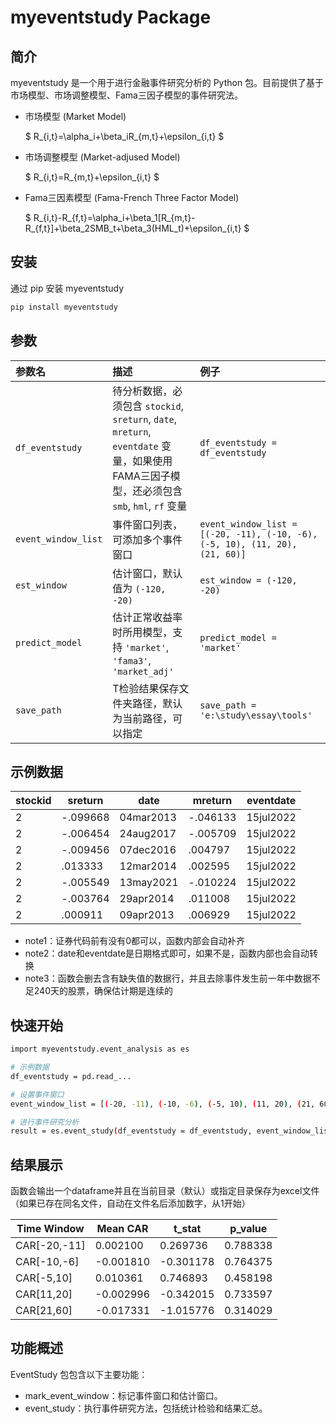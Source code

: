 # myeventstudy Package

## 简介
myeventstudy 是一个用于进行金融事件研究分析的 Python 包。目前提供了基于市场模型、市场调整模型、Fama三因子模型的事件研究法。
- 市场模型 (Market Model)

    $ R_{i,t}=\alpha_i+\beta_iR_{m,t}+\epsilon_{i,t} $

- 市场调整模型 (Market-adjused Model)

    $ R_{i,t}=R_{m,t}+\epsilon_{i,t} $

- Fama三因素模型 (Fama-French Three Factor Model)

    $ R_{i,t}-R_{f,t}=\alpha_i+\beta_1[R_{m,t}-R_{f,t}]+\beta_2SMB_t+\beta_3(HML_t)+\epsilon_{i,t} $

## 安装
通过 pip 安装 myeventstudy
```bash
pip install myeventstudy
```

## 参数
| 参数名 | 描述 | 例子 |
|:------|:----|:----|
| `df_eventstudy` | 待分析数据，必须包含 `stockid`, `sreturn`, `date`, `mreturn`, `eventdate` 变量，如果使用FAMA三因子模型，还必须包含 `smb`, `hml`, `rf` 变量 | `df_eventstudy = df_eventstudy` |
| `event_window_list` | 事件窗口列表，可添加多个事件窗口 | `event_window_list = [(-20, -11), (-10, -6), (-5, 10), (11, 20), (21, 60)]` |
| `est_window` | 估计窗口，默认值为 `(-120, -20)` | `est_window = (-120, -20)` |
| `predict_model` | 估计正常收益率时所用模型，支持 `'market'`, `'fama3'`, `'market_adj'` | `predict_model = 'market'` |
| `save_path` | T检验结果保存文件夹路径，默认为当前路径，可以指定 | `save_path = 'e:\study\essay\tools'` |

## 示例数据
| stockid | sreturn   | date      | mreturn   | eventdate |
|---------|-----------|-----------|-----------|-----------|
| 2       | -.099668  | 04mar2013 | -.046133  | 15jul2022 |
| 2       | -.006454  | 24aug2017 | -.005709  | 15jul2022 |
| 2       | -.009456  | 07dec2016 | .004797   | 15jul2022 |
| 2       | .013333   | 12mar2014 | .002595   | 15jul2022 |
| 2       | -.005549  | 13may2021 | -.010224  | 15jul2022 |
| 2       | -.003764  | 29apr2014 | .011008   | 15jul2022 |
| 2       | .000911   | 09apr2013 | .006929   | 15jul2022 |

- note1：证券代码前有没有0都可以，函数内部会自动补齐
- note2：date和eventdate是日期格式即可，如果不是，函数内部也会自动转换
- note3：函数会删去含有缺失值的数据行，并且去除事件发生前一年中数据不足240天的股票，确保估计期是连续的


## 快速开始
```bash
import myeventstudy.event_analysis as es

# 示例数据
df_eventstudy = pd.read_...

# 设置事件窗口
event_window_list = [(-20, -11), (-10, -6), (-5, 10), (11, 20), (21, 60)]

# 进行事件研究分析
result = es.event_study(df_eventstudy = df_eventstudy, event_window_list = event_window_list, est_window = (-120,-20), predict_model = 'market')
```

## 结果展示
函数会输出一个dataframe并且在当前目录（默认）或指定目录保存为excel文件（如果已存在同名文件，自动在文件名后添加数字，从1开始）

| Time Window   | Mean CAR   | t_stat   | p_value   |
|---------------|------------|----------|-----------|
| CAR[-20,-11]  | 0.002100   | 0.269736 | 0.788338  |
| CAR[-10,-6]   | -0.001810  | -0.301178| 0.764375  |
| CAR[-5,10]    | 0.010361   | 0.746893 | 0.458198  |
| CAR[11,20]    | -0.002996  | -0.342015| 0.733597  |
| CAR[21,60]    | -0.017331  | -1.015776| 0.314029  |


## 功能概述
EventStudy 包包含以下主要功能：

- mark_event_window：标记事件窗口和估计窗口。
- event_study：执行事件研究方法，包括统计检验和结果汇总。
